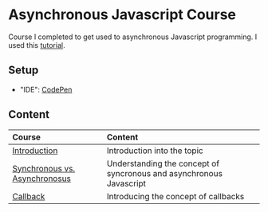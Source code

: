 # Asynchronous Javascript Course #
Course I completed to get used to asynchronous Javascript programming. I used this [tutorial](https://www.youtube.com/watch?v=ZYb_ZU8LNxs).

## Setup ##
- "IDE": [CodePen](https://codepen.io/)

## Content ##

| Course | Content |
| :----- | :------ |
| [Introduction](https://github.com/dastal/Tutorials/blob/main/Asynchronous_Javascript_Course/docs/indroduction.md) | Introduction into the topic |
| [Synchronous vs. Asynchronosus](https://github.com/dastal/Tutorials/blob/main/Asynchronous_Javascript_Course/docs/synchronous_vs_asynchronous.md) | Understanding the concept of syncronous and asynchronous Javascript |
| [Callback](https://github.com/dastal/Tutorials/blob/main/Asynchronous_Javascript_Course/docs/callback.md) | Introducing the concept of callbacks |
